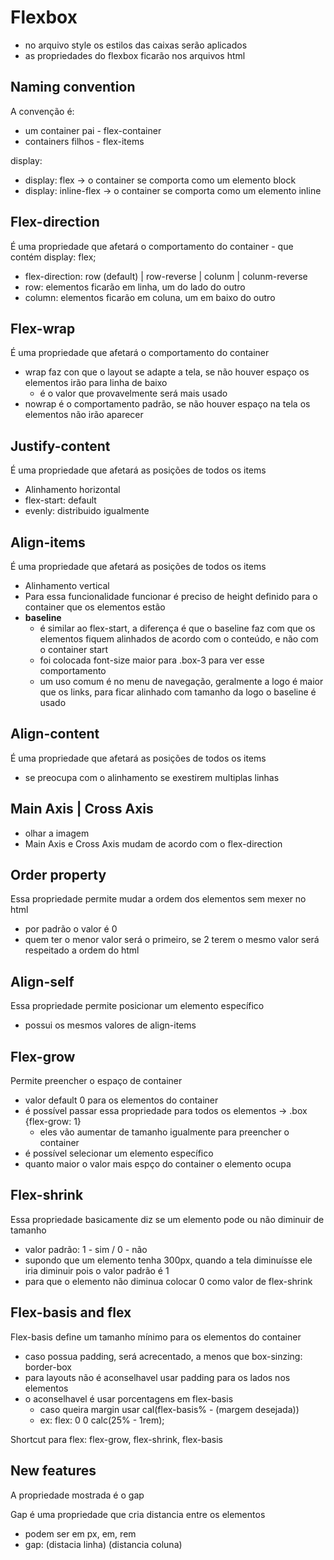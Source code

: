 # Flexbox

- no arquivo style os estilos das caixas serão aplicados
- as propriedades do flexbox ficarão nos arquivos html

## Naming convention

A convenção é:
- um container pai - flex-container
- containers filhos - flex-items

display:
- display: flex -> o container se comporta como um elemento block
- display: inline-flex -> o container se comporta como um elemento inline

## Flex-direction

É uma propriedade que afetará o comportamento do container - que contém display: flex;

- flex-direction:  row (default) | row-reverse | colunm | colunm-reverse
- row: elementos ficarão em linha, um do lado do outro
- column: elementos ficarão em coluna, um em baixo do outro

## Flex-wrap

É uma propriedade que afetará o comportamento do container

- wrap faz con que o layout se adapte a tela, se não houver espaço os elementos irão para linha de baixo
   * é o valor que provavelmente será mais usado
- nowrap é o comportamento padrão, se não houver espaço na tela os elementos não irão aparecer

## Justify-content

É uma propriedade que afetará as posições de todos os items

- Alinhamento horizontal
- flex-start: default
- evenly: distribuido igualmente

## Align-items

É uma propriedade que afetará as posições de todos os items

- Alinhamento vertical
- Para essa funcionalidade funcionar é preciso de height definido para o container que os elementos estão
- <strong>baseline</strong>
   * é similar ao flex-start, a diferença é que o baseline faz com que os elementos fiquem alinhados de acordo com o conteúdo, e não com o container
  start
   * foi colocada font-size maior para .box-3 para ver esse comportamento
   * um uso comum é no menu de navegação, geralmente a logo é maior que os links, para ficar alinhado com tamanho da logo o baseline é usado

## Align-content

É uma propriedade que afetará as posições de todos os items

- se preocupa com o alinhamento se exestirem multiplas linhas

## Main Axis | Cross Axis

- olhar a imagem
- Main Axis e Cross Axis mudam de acordo com o flex-direction

## Order property

Essa propriedade permite mudar a ordem dos elementos sem mexer no html
- por padrão o valor é 0
- quem ter o menor valor será o primeiro, se 2 terem o mesmo valor será respeitado a ordem do html

## Align-self

Essa propriedade permite posicionar um elemento específico
- possui os mesmos valores de align-items

## Flex-grow

Permite preencher o espaço de container
- valor default 0 para os elementos do container
- é possível passar essa propriedade para todos os elementos -> .box {flex-grow: 1}
   * eles vão aumentar de tamanho igualmente para preencher o container
- é possível selecionar um elemento específico
- quanto maior o valor mais espço do container o elemento ocupa

## Flex-shrink 

Essa propriedade basicamente diz se um elemento pode ou não diminuir de tamanho
- valor padrão: 1 - sim / 0 - não
- supondo que um elemento tenha 300px, quando a tela diminuísse ele iria diminuir pois o valor padrão é 1
- para que o elemento não diminua colocar 0 como valor de flex-shrink

## Flex-basis and flex

Flex-basis define um tamanho mínimo para os elementos do container
- caso possua padding, será acrecentado, a menos que box-sinzing: border-box
- para layouts não é aconselhavel usar padding para os lados nos elementos
- o aconselhavel é usar porcentagens em flex-basis 
   * caso queira margin usar cal(flex-basis% - (margem desejada))
   * ex: flex: 0 0 calc(25% - 1rem);

Shortcut para flex: flex-grow, flex-shrink, flex-basis

## New features

A propriedade mostrada é o gap <br>

Gap é uma propriedade que cria distancia entre os elementos
- podem ser em px, em, rem
- gap: (distacia linha) (distancia coluna)

